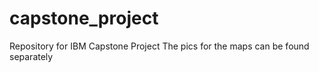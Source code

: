 # capstone_project
Repository for IBM Capstone Project
The pics for the maps can be found separately

